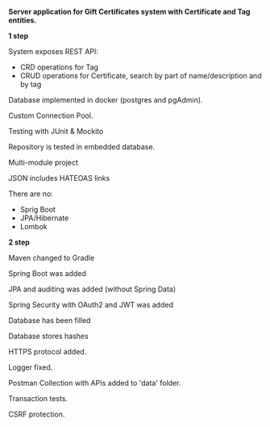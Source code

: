 **Server application for Gift Certificates system with Certificate and Tag entities.**

**1 step**

System exposes REST API:
- CRD operations for Tag
- CRUD operations for Certificate, search by part of name/description and by tag

Database implemented in docker (postgres and pgAdmin).

Custom Connection Pool.

Testing with JUnit & Mockito

Repository is tested in embedded database.

Multi-module project

JSON includes HATEOAS links

There are no:
- Sprig Boot
- JPA/Hibernate
- Lombok

**2 step**

Maven changed to Gradle

Spring Boot was added

JPA and auditing was added (without Spring Data)

Spring Security with OAuth2 and JWT was added

Database has been filled

Database stores hashes

HTTPS protocol added.

Logger fixed.

Postman Collection with APIs added to 'data' folder.

Transaction tests.

CSRF protection.
